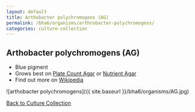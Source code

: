 ```yaml
---
layout: default
title: Arthobacter polychromogens (AG)
permalink: /bha6/organisms/arthrobacter-polychromogens/
categories: culture-collection
---
```


## Arthobacter polychromogens (AG)

* Blue pigment
* Grows best on [Plate Count Agar](/bha6/cultivation-media/plate-count-agar/) or [Nutrient Agar](/bha6/cultivation-media/nutrient-agar/)
* Find out more on [Wikipedia](http://en.wikipedia.org/wiki/Arthrobacter)

![arthobacter polychromogens]({{ site.baseurl }}/bha6/organisms/AG.jpg)

[Back to Culture Collection](/bha6/organisms/)

